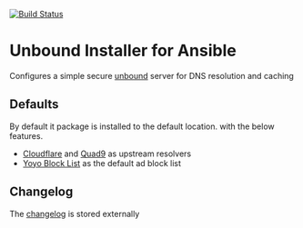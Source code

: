 [![Build Status](https://travis-ci.org/Darkbat91/ansible-unbound.svg?branch=v1)](https://travis-ci.org/Darkbat91/ansible-unbound)

# Unbound Installer for Ansible
Configures a simple secure [unbound](https://www.nlnetlabs.nl/projects/unbound/about/) server for DNS resolution and caching

## Defaults
By default it package is installed to the default location. with the below features.

- [Cloudflare](https://1.1.1.1/) and [Quad9](https://www.quad9.net/) as upstream resolvers
- [Yoyo Block List](http://pgl.yoyo.org/adservers/serverlist.php) as the default ad block list

## Changelog
The [changelog](./CHANGELOG.md) is stored externally